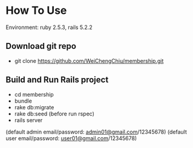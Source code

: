 # How To Use
Environment: ruby 2.5.3, rails 5.2.2

## Download git repo
- git clone https://github.com/WeiChengChiu/membership.git

## Build and Run Rails project
- cd membership
- bundle
- rake db:migrate
- rake db:seed (before run rspec)
- rails server

(default admin email/password: admin01@gmail.com/12345678)
(default user email/password: user01@gmail.com/12345678)
